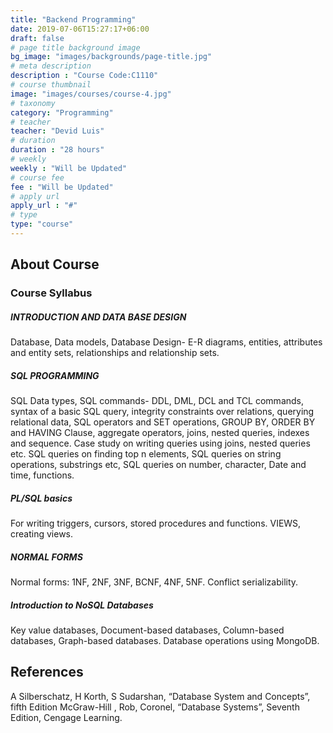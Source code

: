 ```yaml
---
title: "Backend Programming"
date: 2019-07-06T15:27:17+06:00
draft: false
# page title background image
bg_image: "images/backgrounds/page-title.jpg"
# meta description
description : "Course Code:C1110"
# course thumbnail
image: "images/courses/course-4.jpg"
# taxonomy
category: "Programming"
# teacher
teacher: "Devid Luis"
# duration
duration : "28 hours"
# weekly
weekly : "Will be Updated"
# course fee
fee : "Will be Updated"
# apply url
apply_url : "#"
# type
type: "course"
---
```


## About Course

### Course Syllabus

##### INTRODUCTION AND DATA BASE DESIGN

 Database, Data models, Database Design- E-R diagrams, entities, 
attributes and entity sets, relationships and relationship sets.

##### SQL PROGRAMMING

SQL Data types, SQL commands- DDL, DML, DCL and TCL commands, syntax of a basic 
SQL query, integrity constraints over relations, querying relational data, SQL operators and SET operations, 
GROUP BY, ORDER BY and HAVING Clause, aggregate operators, joins, nested queries, indexes and sequence. 
Case study on writing queries using joins, nested queries etc. SQL queries on finding top n elements, SQL 
queries on string operations, substrings etc, SQL queries on number, character, Date and time, functions.

##### PL/SQL basics 

For writing triggers, cursors, stored procedures and functions. VIEWS, creating views.

##### NORMAL FORMS

Normal forms: 1NF, 2NF, 3NF, BCNF, 4NF, 5NF. Conflict serializability.

##### Introduction to NoSQL Databases

Key value databases, Document-based databases, Column-based 
databases, Graph-based databases. Database operations using MongoDB.

## References

A Silberschatz, H Korth, S Sudarshan, “Database System and Concepts”, fifth Edition McGraw-Hill , 
Rob, Coronel, “Database Systems”, Seventh Edition, Cengage Learning.

